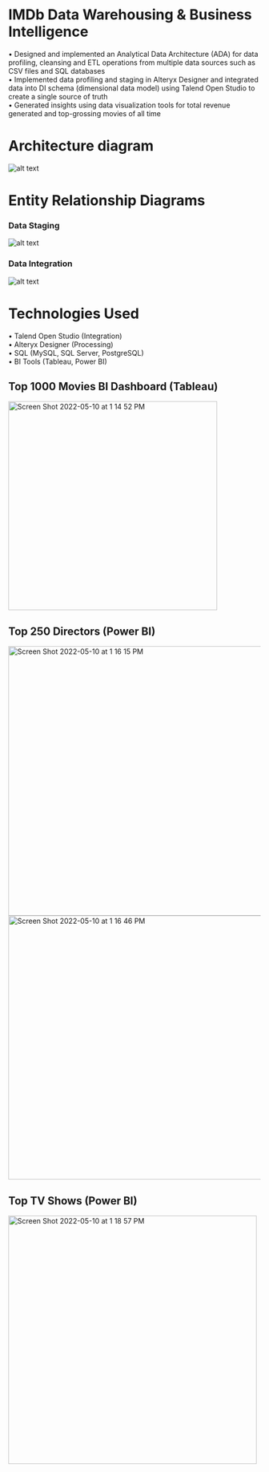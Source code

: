 # IMDb Data Warehousing & Business Intelligence

• Designed and implemented an Analytical Data Architecture (ADA) for data profiling, cleansing and ETL operations from multiple data sources such as CSV files and SQL databases <br />
• Implemented data profiling and staging in Alteryx Designer and integrated data into DI schema (dimensional data model) using Talend Open Studio to create a single source of truth <br />
• Generated insights using data visualization tools for total revenue generated and top-grossing movies of all time <br />

# Architecture diagram

![alt text](https://i.imgur.com/66aWqmO.png "ADA Diagram")

# Entity Relationship Diagrams

### Data Staging

![alt text](https://i.imgur.com/GEocInI.png "ERD for staging")

### Data Integration

![alt text](https://i.imgur.com/q73pefl.png "ERD for DI")

# Technologies Used

• Talend Open Studio (Integration)<br />
• Alteryx Designer (Processing)<br />
• SQL (MySQL, SQL Server, PostgreSQL) <br />
• BI Tools (Tableau, Power BI) <br />

## Top 1000 Movies BI Dashboard (Tableau)
<img width="417" alt="Screen Shot 2022-05-10 at 1 14 52 PM" src="https://user-images.githubusercontent.com/71927468/167685204-bde85d53-da20-4295-9c97-c7eee79d88be.png">

## Top 250 Directors (Power BI)
<img width="538" alt="Screen Shot 2022-05-10 at 1 16 15 PM" src="https://user-images.githubusercontent.com/71927468/167685452-b39dfbe6-51a0-498b-9e8c-95de2824e7cd.png">

<img width="527" alt="Screen Shot 2022-05-10 at 1 16 46 PM" src="https://user-images.githubusercontent.com/71927468/167685544-beb0d23a-8a54-4397-95e5-b0faf3901145.png">

## Top TV Shows (Power BI)
<img width="496" alt="Screen Shot 2022-05-10 at 1 18 57 PM" src="https://user-images.githubusercontent.com/71927468/167685908-57178852-07d0-44d9-bb62-b6ce907959fc.png">
